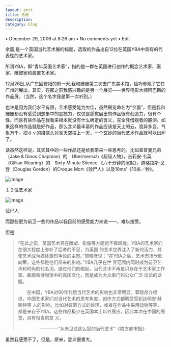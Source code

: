 ```yaml
---
layout: post
title: 余震
description: 
category: blog
---
```


• December 29, 2006 at 8:26 am • No comments yet • Edit

余震,是一个英国当代艺术展的标题，选取的作品出自12位在英国YBA中具有的代表性的艺术家。

所谓YBA，即“青年英国艺术家”，指的是一群在英国进行创作的概念艺术家、画家、雕塑家和装置艺术家。

12月26日,从广东回安阳的前一天,我和姗姗第二次去广东美术馆，恰巧参观了它在广州的展出。其实，在那之前我感兴趣的是另一个展览——世界电影大师阿巴斯的作品展。（当然，这个名字我是第一次听到。）

也许是因为我们水平有限，艺术感受能力欠佳，虽然展览命名为“余震”，但是我和姗姗都没有感受到想象中的震撼力，仅仅是感觉展出的作品很有创造力，很有个性。而且有些作品在我看来根本就没有什么确定的含义，完全凭借观者的臆测。如果这样的作品就是好作品，那么含义最丰富的作品应该是天上的云，诡异多变，气象万千。把ｄｖ的摄像头对准天空摆上一天，一个玄妙的当代艺术作品就可以出炉了。

话虽然这样说，其实其中的一些作品还是给我带来一些思考的。比如查普曼兄弟（Jake & Dinos Chapman）的　Ubermensch《超级人物》，吉莉安·韦英 （Gillian Wearing）的　Sixty Minute Silence 《六十分钟的沉默》，道格拉斯·戈登（Douglas Gordon）的Croque Mort《验尸人》以及10ms¹《10米／秒》。

![image](/images/blog/aftershock_01.jpg)

１２位艺术家

![image](/images/blog/aftershock_02.jpg)

验尸人

而那些更为前卫一些的作品以我目前的感受能力来说——，难以接受。

但是:

> “在此之前，英国艺术界在雕塑、影像等方面远不算辉煌。YBA的艺术家们在很大程度上弥补了后者的不足，为英国 的艺术世界注入了新的活力，并使艺术成为媒体激烈争论的主题。”郭晓彦说：“在YBA之后，艺术市场欣欣向荣，这些都是他们带来的影响。”YBA几乎在世 界范围内同时成为前卫艺术和时尚的代名词，通过他们的崛起，当代艺术不再是只存在于艺术家工作室、画廊和博物馆中的高压文化，而是成为大众串门和公众广泛 谈论的话题。
> 
> 　　在中国，YBA对90年代后当代艺术的影响也非常明显。郭晓彦介绍说，中国艺术家们对当代艺术的思考角度、创作方式都明显受到达明安·赫斯特等 人的影响，比如对装置方式的处理，或者在作品中采用动物等等，都是来自于YBA。这些作品极少在英国本土以外展出，因此本次在中国的展览，具有相当的意 义。
> 
> 　　　　　————“从未见过这么狠的当代艺术”《南方都市报》

虽然我感受不了，但是，原来，意义很重大。